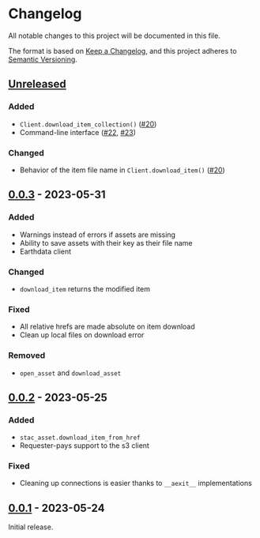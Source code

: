 # Changelog

All notable changes to this project will be documented in this file.

The format is based on [Keep a Changelog](https://keepachangelog.com/en/1.0.0/), and this project adheres to [Semantic Versioning](https://semver.org/spec/v2.0.0.html).

## [Unreleased]

### Added

- `Client.download_item_collection()` ([#20](https://github.com/gadomski/stac-asset/pull/20))
- Command-line interface ([#22](https://github.com/gadomski/stac-asset/pull/22), [#23](https://github.com/gadomski/stac-asset/pull/23))

### Changed

- Behavior of the item file name in `Client.download_item()` ([#20](https://github.com/gadomski/stac-asset/pull/20))

## [0.0.3] - 2023-05-31

### Added

- Warnings instead of errors if assets are missing
- Ability to save assets with their key as their file name
- Earthdata client

### Changed

- `download_item` returns the modified item

### Fixed

- All relative hrefs are made absolute on item download
- Clean up local files on download error

### Removed

- `open_asset` and `download_asset`

## [0.0.2] - 2023-05-25

### Added

- `stac_asset.download_item_from_href`
- Requester-pays support to the s3 client

### Fixed

- Cleaning up connections is easier thanks to `__aexit__` implementations

## [0.0.1] - 2023-05-24

Initial release.

[unreleased]: https://github.com/gadomski/stac-asset/compare/v0.0.3...HEAD
[0.0.3]: https://github.com/gadomski/stac-asset/compare/v0.0.2...v0.0.3
[0.0.2]: https://github.com/gadomski/stac-asset/compare/v0.0.1...v0.0.2
[0.0.1]: https://github.com/gadomski/stac-asset/releases/tag/v0.0.1
